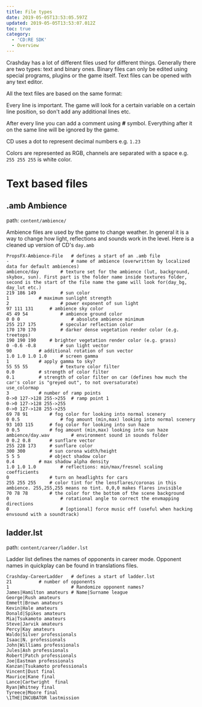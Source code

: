 ```yaml
---
title: File types
date: 2019-05-05T13:53:05.597Z
updated: 2019-05-05T13:53:07.012Z
toc: true
category:
  - 'CD:RE SDK'
  - Overview
---
```

Crashday has a lot of different files used for different things. Generally there are two types: text and binary ones. Binary files can only be edited using special programs, plugins or the game itself. Text files can be opened with any text editor.

All the text files are based on the same format:

Every line is important. The game will look for a certain variable on a certain line position, so don't add any additional lines etc.

After every line you can add a comment using **\#** symbol. Everything after it on the same line will be ignored by the game.

CD uses a dot to represent decimal numbers e.g.  `1.23`

Colors are represented as RGB, channels are separated with a space e.g. `255 255 255` is white color.

# Text based files

## .amb Ambience

path: `content/ambience/`

Ambience files are used by the game to change weather. In general it is a way to change how light, reflections and sounds work in the level.
Here is a cleaned up version of CD's `day.amb`

```
PropsFX-Ambience-File   # defines a start of an .amb file
-                       # name of ambience (overwritten by localized data for default ambiences)
ambience/day		# texture set for the ambience (lut, background, skybox, sun). First part is the folder name inside textures folder, second is the start of the file name the game will look for(day_bg, day_lut etc.)
219 186 149 		# sun color
1			# maximum sunlight strength
2            		# power exponent of sun light
97 111 131 		# ambience sky color
45 49 54         	# ambience ground color
0 0 0                   # absolute ambience minimum
255 217 175 		# specular reflection color
170 170 170	        # darker dense vegetation render color (e.g. treetops)
190 190 190		# brighter vegetation render color (e.g. grass)
0 -0.6 -0.8 		# sun light vector
90			# additional rotation of sun vector
1.0 1.0 1.0 1.0  	# screen gamma
1			# apply gamma to sky?
55 55 55 	    	# texture color filter
0.0		 	# strength of color filter
0.1			# strength of color filter on car (defines how much the car's color is "greyed out", to not oversaturate)
use_colormap
3			# number of ramp points
0->0 127->128 255->255	# ramp point 1
0->0 127->128 255->255
0->0 127->128 255->255
69 78 91 		# fog color for looking into normal scenery
0 0.5 		        # fog amount (min,max) looking into normal scenery
93 103 115 		# fog color for looking into sun haze
0 0.5			# fog amount (min,max) looking into sun haze
ambience/day.wav        # environment sound in sounds folder
0 0.2 0.8		# sunflare vector
255 228 173		# sunflare color
300 300 		# sun corona width/height
5 5 5			# object shadow color
0.4			# max shadow alpha density
1.0 1.0 1.0 		# reflections: min/max/fresnel scaling coefficients
0		        # turn on headlights for cars
255 255 255		# color tint for the lensflares/coronas in this ambience. 255,255,255 means no tint. 0,0,0 makes flares invisible
70 78 78		# the color for the bottom of the scene background
0               	# rotational angle to correct the envmapping directions
0                	# [optional] force music off (useful when hacking envsound with a soundtrack)
```



## ladder.lst

path: `content/career/ladder.lst`

Ladder list defines the names of opponents in career mode. Opponent names in quickplay can be found in translations files.

```
Crashday-CareerLadder   # defines a start of ladder.lst
21			# number of opponents
1                       # Randomize opponent names?
James|Hamilton amateurs # Name|Surname league
George|Rush amateurs
Emmett|Brown amateurs
Kevin|Hale amateurs
Donald|Spikes amateurs
Mia|Tsukamoto amateurs
Steve|Jarvik amateurs
Percy|Kay amateurs
Waldo|Silver professionals
Isaac|N. professionals
John|Williams professionals
Jules|Ash professionals
Robert|Patch professionals
Joe|Eastman professionals
Kanzan|Tsukamoto professionals
Vincent|Dust final
Maurice|Kane final
Lance|Cartwright  final
Ryan|Whitney final
Tyreece|Moore final
\1THE|INCUBATOR lastmission
```
